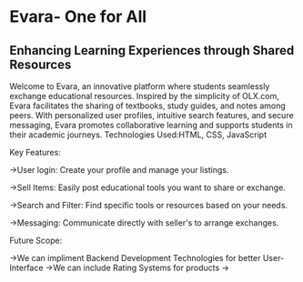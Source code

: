 # Evara- One for All

## Enhancing Learning Experiences through Shared Resources

Welcome to Evara, an innovative platform where students seamlessly exchange educational resources. Inspired by the simplicity of OLX.com, Evara facilitates the sharing of textbooks, study guides, and notes among peers. With personalized user profiles, intuitive search features, and secure messaging, Evara promotes collaborative learning and supports students in their academic journeys.
Technologies Used:HTML, CSS, JavaScript 

Key Features:

  ->User login: Create your profile and manage your listings.

  ->Sell Items: Easily post educational tools you want to share or exchange.

  ->Search and Filter: Find specific tools or resources based on your needs.

  ->Messaging: Communicate directly with seller's to arrange exchanges.

Future Scope:

 ->We can impliment Backend Development Technologies for better User-Interface
 ->We can include Rating Systems for products
 ->
